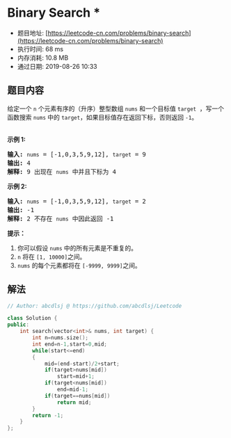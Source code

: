 # Binary Search *
- 题目地址: [https://leetcode-cn.com/problems/binary-search](https://leetcode-cn.com/problems/binary-search)
- 执行时间: 68 ms
- 内存消耗: 10.8 MB
- 通过日期: 2019-08-26 10:33

## 题目内容
<p>给定一个 <code>n</code> 个元素有序的（升序）整型数组 <code>nums</code> 和一个目标值 <code>target</code>  ，写一个函数搜索 <code>nums</code> 中的 <code>target</code>，如果目标值存在返回下标，否则返回 <code>-1</code>。</p>

<p><br>
<strong>示例 1:</strong></p>

<pre><strong>输入:</strong> <code>nums</code> = [-1,0,3,5,9,12], <code>target</code> = 9
<strong>输出:</strong> 4
<strong>解释:</strong> 9 出现在 <code>nums</code> 中并且下标为 4
</pre>

<p><strong>示例 2:</strong></p>

<pre><strong>输入:</strong> <code>nums</code> = [-1,0,3,5,9,12], <code>target</code> = 2
<strong>输出:</strong> -1
<strong>解释:</strong> 2 不存在 <code>nums</code> 中因此返回 -1
</pre>



<p><strong>提示：</strong></p>

<ol>
	<li>你可以假设 <code>nums</code> 中的所有元素是不重复的。</li>
	<li><code>n</code> 将在 <code>[1, 10000]</code>之间。</li>
	<li><code>nums</code> 的每个元素都将在 <code>[-9999, 9999]</code>之间。</li>
</ol>


## 解法
```cpp
// Author: abcdlsj @ https://github.com/abcdlsj/Leetcode

class Solution {
public:
    int search(vector<int>& nums, int target) {
        int n=nums.size();
        int end=n-1,start=0,mid;
        while(start<=end)
        {
            mid=(end-start)/2+start;
            if(target>nums[mid])
                start=mid+1;
            if(target<nums[mid])
                end=mid-1;
            if(target==nums[mid])
                return mid;
        }
        return -1;
    }
};

```